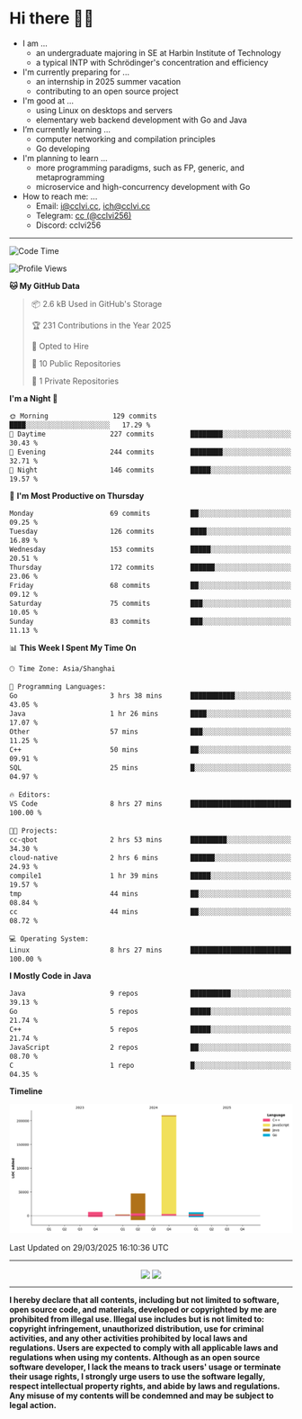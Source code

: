 # Hi there 👋🏻

- I am ...
  - an undergraduate majoring in SE at Harbin Institute of Technology
  - a typical INTP with Schrödinger's concentration and efficiency
- I'm currently preparing for ...
  - an internship in 2025 summer vacation
  - contributing to an open source project
- I'm good at ...
  - using Linux on desktops and servers
  - elementary web backend development with Go and Java
- I’m currently learning ...
  - computer networking and compilation principles
  - Go developing
- I'm planning to learn ...
  - more programming paradigms, such as FP, generic, and metaprogramming
  - microservice and high-concurrency development with Go
- How to reach me: ...
  - Email: [i@cclvi.cc](mailto://i@cclvi.cc), [ich@cclvi.cc](mailto://ich@cclvi.cc)
  - Telegram: [cc (@cclvi256)](https://t.me/cclvi256)
  - Discord: cclvi256
 
---

<!--START_SECTION:waka-->
![Code Time](http://img.shields.io/badge/Code%20Time-79%20hrs%2026%20mins-blue)

![Profile Views](http://img.shields.io/badge/Profile%20Views-1-blue)

**🐱 My GitHub Data** 

> 📦 2.6 kB Used in GitHub's Storage 
 > 
> 🏆 231 Contributions in the Year 2025
 > 
> 💼 Opted to Hire
 > 
> 📜 10 Public Repositories 
 > 
> 🔑 1 Private Repositories 
 > 
**I'm a Night 🦉** 

```text
🌞 Morning                129 commits         ████░░░░░░░░░░░░░░░░░░░░░   17.29 % 
🌆 Daytime                227 commits         ████████░░░░░░░░░░░░░░░░░   30.43 % 
🌃 Evening                244 commits         ████████░░░░░░░░░░░░░░░░░   32.71 % 
🌙 Night                  146 commits         █████░░░░░░░░░░░░░░░░░░░░   19.57 % 
```
📅 **I'm Most Productive on Thursday** 

```text
Monday                   69 commits          ██░░░░░░░░░░░░░░░░░░░░░░░   09.25 % 
Tuesday                  126 commits         ████░░░░░░░░░░░░░░░░░░░░░   16.89 % 
Wednesday                153 commits         █████░░░░░░░░░░░░░░░░░░░░   20.51 % 
Thursday                 172 commits         ██████░░░░░░░░░░░░░░░░░░░   23.06 % 
Friday                   68 commits          ██░░░░░░░░░░░░░░░░░░░░░░░   09.12 % 
Saturday                 75 commits          ███░░░░░░░░░░░░░░░░░░░░░░   10.05 % 
Sunday                   83 commits          ███░░░░░░░░░░░░░░░░░░░░░░   11.13 % 
```


📊 **This Week I Spent My Time On** 

```text
🕑︎ Time Zone: Asia/Shanghai

💬 Programming Languages: 
Go                       3 hrs 38 mins       ███████████░░░░░░░░░░░░░░   43.05 % 
Java                     1 hr 26 mins        ████░░░░░░░░░░░░░░░░░░░░░   17.07 % 
Other                    57 mins             ███░░░░░░░░░░░░░░░░░░░░░░   11.25 % 
C++                      50 mins             ██░░░░░░░░░░░░░░░░░░░░░░░   09.91 % 
SQL                      25 mins             █░░░░░░░░░░░░░░░░░░░░░░░░   04.97 % 

🔥 Editors: 
VS Code                  8 hrs 27 mins       █████████████████████████   100.00 % 

🐱‍💻 Projects: 
cc-qbot                  2 hrs 53 mins       █████████░░░░░░░░░░░░░░░░   34.30 % 
cloud-native             2 hrs 6 mins        ██████░░░░░░░░░░░░░░░░░░░   24.93 % 
compile1                 1 hr 39 mins        █████░░░░░░░░░░░░░░░░░░░░   19.57 % 
tmp                      44 mins             ██░░░░░░░░░░░░░░░░░░░░░░░   08.84 % 
cc                       44 mins             ██░░░░░░░░░░░░░░░░░░░░░░░   08.72 % 

💻 Operating System: 
Linux                    8 hrs 27 mins       █████████████████████████   100.00 % 
```

**I Mostly Code in Java** 

```text
Java                     9 repos             ██████████░░░░░░░░░░░░░░░   39.13 % 
Go                       5 repos             █████░░░░░░░░░░░░░░░░░░░░   21.74 % 
C++                      5 repos             █████░░░░░░░░░░░░░░░░░░░░   21.74 % 
JavaScript               2 repos             ██░░░░░░░░░░░░░░░░░░░░░░░   08.70 % 
C                        1 repo              █░░░░░░░░░░░░░░░░░░░░░░░░   04.35 % 
```



**Timeline**

![Lines of Code chart](https://raw.githubusercontent.com/cclvi256/cclvi256/dev/assets/bar_graph.png)


 Last Updated on 29/03/2025 16:10:36 UTC
<!--END_SECTION:waka-->

---

<p align="center">
  <img height="180em" align="center" src="https://github-readme-stats.vercel.app/api?username=cclvi256&count_private=true&hide_border=true&theme=react" />
  <img height="180em" align="center" src="https://github-readme-stats.vercel.app/api/top-langs/?username=cclvi256&layout=compact&count_private=true&hide_border=true&theme=react" />
</p>

---

**I hereby declare that all contents, including but not limited to software, open source code, and materials, developed or copyrighted by me are prohibited from illegal use. Illegal use includes but is not limited to: copyright infringement, unauthorized distribution, use for criminal activities, and any other activities prohibited by local laws and regulations. Users are expected to comply with all applicable laws and regulations when using my contents. Although as an open source software developer, I lack the means to track users' usage or terminate their usage rights, I strongly urge users to use the software legally, respect intellectual property rights, and abide by laws and regulations. Any misuse of my contents will be condemned and may be subject to legal action.**

<!--
**cclvi256/cclvi256** is a ✨ _special_ ✨ repository because its `README.md` (this file) appears on your GitHub profile.

Here are some ideas to get you started:

- 🔭 I’m currently working on ...
- 🌱 I’m currently learning ...
- 👯 I’m looking to collaborate on ...
- 🤔 I’m looking for help with ...
- 💬 Ask me about ...
- 📫 How to reach me: ...
- 😄 Pronouns: ...
- ⚡ Fun fact: ...

晋太元中，武陵人捕鱼为业。缘溪行，忘路之远近。忽逢桃花林，夹岸数百步，中无杂树，芳草鲜美，落英缤纷。渔人甚异之，复前行，欲穷其林。林尽水源，便得一山，山有小口，仿佛若有光。便舍船，从口入。初极狭，才通人。复行数十步，豁然开朗。土地平旷，屋舍俨然，有良田、美池、桑竹之属。阡陌交通，鸡犬相闻。其中往来种作，男女衣着，悉如外人。黄发垂髫，并怡然自乐。见渔人，乃大惊，问所从来。具答之。便要还家，设酒杀鸡作食。村中闻有此人，咸来问讯。自云先世避秦时乱，率妻子邑人来此绝境，不复出焉，遂与外人间隔。问今是何世，乃不知有汉，无论魏晋。此人一一为具言所闻，皆叹惋。余人各复延至其家，皆出酒食。停数日，辞去。此中人语云：“不足为外人道也。”既出，得其船，便扶向路，处处志之。及郡下，诣太守，说如此。太守即遣人随其往，寻向所志，遂迷，不复得路。南阳刘子骥，高尚士也，闻之，欣然规往。未果，寻病终。后遂无问津者。
-->
